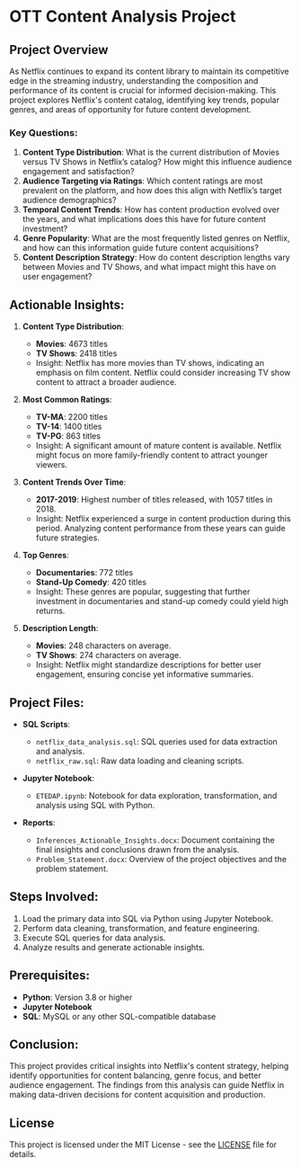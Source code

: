 # OTT Content Analysis Project

## Project Overview
As Netflix continues to expand its content library to maintain its competitive edge in the streaming industry, understanding the composition and performance of its content is crucial for informed decision-making. This project explores Netflix's content catalog, identifying key trends, popular genres, and areas of opportunity for future content development.

### Key Questions:
1. **Content Type Distribution**: What is the current distribution of Movies versus TV Shows in Netflix’s catalog? How might this influence audience engagement and satisfaction?
2. **Audience Targeting via Ratings**: Which content ratings are most prevalent on the platform, and how does this align with Netflix’s target audience demographics?
3. **Temporal Content Trends**: How has content production evolved over the years, and what implications does this have for future content investment?
4. **Genre Popularity**: What are the most frequently listed genres on Netflix, and how can this information guide future content acquisitions?
5. **Content Description Strategy**: How do content description lengths vary between Movies and TV Shows, and what impact might this have on user engagement?

## Actionable Insights:
1. **Content Type Distribution**:
   - **Movies**: 4673 titles
   - **TV Shows**: 2418 titles
   - Insight: Netflix has more movies than TV shows, indicating an emphasis on film content. Netflix could consider increasing TV show content to attract a broader audience.

2. **Most Common Ratings**:
   - **TV-MA**: 2200 titles
   - **TV-14**: 1400 titles
   - **TV-PG**: 863 titles
   - Insight: A significant amount of mature content is available. Netflix might focus on more family-friendly content to attract younger viewers.

3. **Content Trends Over Time**:
   - **2017-2019**: Highest number of titles released, with 1057 titles in 2018.
   - Insight: Netflix experienced a surge in content production during this period. Analyzing content performance from these years can guide future strategies.

4. **Top Genres**:
   - **Documentaries**: 772 titles
   - **Stand-Up Comedy**: 420 titles
   - Insight: These genres are popular, suggesting that further investment in documentaries and stand-up comedy could yield high returns.

5. **Description Length**:
   - **Movies**: 248 characters on average.
   - **TV Shows**: 274 characters on average.
   - Insight: Netflix might standardize descriptions for better user engagement, ensuring concise yet informative summaries.

## Project Files:
- **SQL Scripts**:
  - `netflix_data_analysis.sql`: SQL queries used for data extraction and analysis.
  - `netflix_raw.sql`: Raw data loading and cleaning scripts.
  
- **Jupyter Notebook**:
  - `ETEDAP.ipynb`: Notebook for data exploration, transformation, and analysis using SQL with Python.

- **Reports**:
  - `Inferences_Actionable_Insights.docx`: Document containing the final insights and conclusions drawn from the analysis.
  - `Problem_Statement.docx`: Overview of the project objectives and the problem statement.

## Steps Involved:
1. Load the primary data into SQL via Python using Jupyter Notebook.
2. Perform data cleaning, transformation, and feature engineering.
3. Execute SQL queries for data analysis.
4. Analyze results and generate actionable insights.

## Prerequisites:
- **Python**: Version 3.8 or higher
- **Jupyter Notebook**
- **SQL**: MySQL or any other SQL-compatible database

## Conclusion:
This project provides critical insights into Netflix's content strategy, helping identify opportunities for content balancing, genre focus, and better audience engagement. The findings from this analysis can guide Netflix in making data-driven decisions for content acquisition and production.

## License
This project is licensed under the MIT License - see the [LICENSE](LICENSE) file for details.
